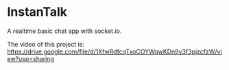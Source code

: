 # InstanTalk
A realtime basic chat app with socket.io.

The video of this project is: https://drive.google.com/file/d/1XfwRdfcqTxoCOYWqwKDn9v3f3pjzcfzW/view?usp=sharing
